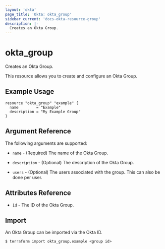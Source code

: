 ```yaml
---
layout: 'okta'
page_title: 'Okta: okta_group'
sidebar_current: 'docs-okta-resource-group'
description: |-
  Creates an Okta Group.
---
```


# okta_group

Creates an Okta Group.

This resource allows you to create and configure an Okta Group.

## Example Usage

```hcl
resource "okta_group" "example" {
  name        = "Example"
  description = "My Example Group"
}
```

## Argument Reference

The following arguments are supported:

- `name` - (Required) The name of the Okta Group.

- `description` - (Optional) The description of the Okta Group.

- `users` - (Optional) The users associated with the group. This can also be done per user.

## Attributes Reference

- `id` - The ID of the Okta Group.

## Import

An Okta Group can be imported via the Okta ID.

```
$ terraform import okta_group.example <group id>
```
